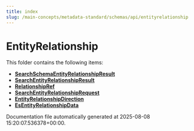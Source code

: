 ```yaml
---
title: index
slug: /main-concepts/metadata-standard/schemas/api/entityrelationship
---
```


# EntityRelationship

This folder contains the following items:

- [**SearchSchemaEntityRelationshipResult**](/main-concepts/metadata-standard/schemas/api/entityrelationship/searchschemaentityrelationshipresult)
- [**SearchEntityRelationshipResult**](/main-concepts/metadata-standard/schemas/api/entityrelationship/searchentityrelationshipresult)
- [**RelationshipRef**](/main-concepts/metadata-standard/schemas/api/entityrelationship/relationshipref)
- [**SearchEntityRelationshipRequest**](/main-concepts/metadata-standard/schemas/api/entityrelationship/searchentityrelationshiprequest)
- [**EntityRelationshipDirection**](/main-concepts/metadata-standard/schemas/api/entityrelationship/entityrelationshipdirection)
- [**EsEntityRelationshipData**](/main-concepts/metadata-standard/schemas/api/entityrelationship/esentityrelationshipdata)


Documentation file automatically generated at 2025-08-08 15:20:07.536378+00:00.
